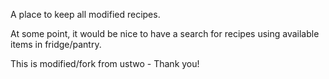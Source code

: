 A place to keep all modified recipes. 

At some point, it would be nice to have a search for recipes using available items in fridge/pantry. 

This is modified/fork from ustwo - Thank you! 
